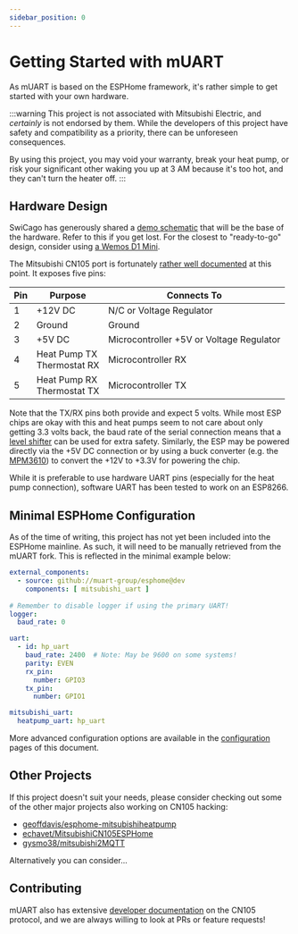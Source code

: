 ```yaml
---
sidebar_position: 0
---
```


# Getting Started with mUART

As mUART is based on the ESPHome framework, it's rather simple to get started with your own hardware.

:::warning
This project is not associated with Mitsubishi Electric, and *certainly* is not endorsed by them. While the developers
of this project have safety and compatibility as a priority, there can be unforeseen consequences.

By using this project, you may void your warranty, break your heat pump, or risk your significant other waking you up at
3 AM because it's too hot, and they can't turn the heater off.
:::

## Hardware Design

SwiCago has generously shared a [demo schematic](https://github.com/SwiCago/HeatPump?tab=readme-ov-file#demo-circuit)
that will be the base of the hardware. Refer to this if you get lost. For the closest to "ready-to-go" design, consider
using [a Wemos D1 Mini](https://github.com/SwiCago/HeatPump/issues/13#issuecomment-457897457).

The Mitsubishi CN105 port is fortunately [rather well documented](https://nicegear.nz/blog/hacking-a-mitsubishi-heat-pump-air-conditioner/)
at this point. It exposes five pins:

| Pin | Purpose                          | Connects To                              |
|-----|----------------------------------|------------------------------------------|
| 1   | +12V DC                          | N/C or Voltage Regulator                 |
| 2   | Ground                           | Ground                                   |
| 3   | +5V DC                           | Microcontroller +5V or Voltage Regulator |
| 4   | Heat Pump TX <br/> Thermostat RX | Microcontroller RX                       |
| 5   | Heat Pump RX <br/> Thermostat TX | Microcontroller TX                       |

Note that the TX/RX pins both provide and expect 5 volts. While most ESP chips are okay with this and heat pumps seem to 
not care about only getting 3.3 volts back, the baud rate of the serial connection means that a 
[level shifter](https://www.sparkfun.com/products/12009) can be used for extra safety. Similarly, the ESP may be powered 
directly via the +5V DC connection or by using a buck converter (e.g. the 
[MPM3610](https://www.adafruit.com/product/4683)) to convert the +12V to +3.3V for powering the chip.

While it is preferable to use hardware UART pins (especially for the heat pump connection), software UART has been
tested to work on an ESP8266.

## Minimal ESPHome Configuration

As of the time of writing, this project has not yet been included into the ESPHome mainline. As such, it will need to be
manually retrieved from the mUART fork. This is reflected in the minimal example below:

```yaml
external_components:
  - source: github://muart-group/esphome@dev
    components: [ mitsubishi_uart ]
    
# Remember to disable logger if using the primary UART!
logger:
  baud_rate: 0

uart:
  - id: hp_uart
    baud_rate: 2400  # Note: May be 9600 on some systems!
    parity: EVEN
    rx_pin:
      number: GPIO3
    tx_pin:
      number: GPIO1

mitsubishi_uart:
  heatpump_uart: hp_uart
```

More advanced configuration options are available in the [configuration](configuration/index.md) pages of this document.


## Other Projects

If this project doesn't suit your needs, please consider checking out some of the other major projects also working on
CN105 hacking:

* [geoffdavis/esphome-mitsubishiheatpump](https://github.com/geoffdavis/esphome-mitsubishiheatpump)
* [echavet/MitsubishiCN105ESPHome](https://github.com/echavet/MitsubishiCN105ESPHome)
* [gysmo38/mitsubishi2MQTT](https://github.com/gysmo38/mitsubishi2MQTT)

Alternatively you can consider...

## Contributing

mUART also has extensive [developer documentation](../developer) on the CN105 protocol, and we are always willing to 
look at PRs or feature requests! 
